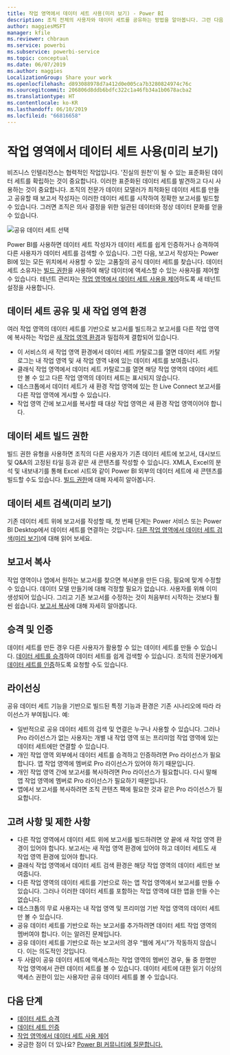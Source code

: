```yaml
---
title: 작업 영역에서 데이터 세트 사용(미리 보기) - Power BI
description: 조직 전체의 사용자와 데이터 세트를 공유하는 방법을 알아봅니다. 그런 다음, 자신의 작업 영역에서 데이터 세트를 기반으로 보고서를 빌드할 수 있습니다.
author: maggiesMSFT
manager: kfile
ms.reviewer: chbraun
ms.service: powerbi
ms.subservice: powerbi-service
ms.topic: conceptual
ms.date: 06/07/2019
ms.author: maggies
LocalizationGroup: Share your work
ms.openlocfilehash: d893088978d7a412d0e005ca7b3280824974c76c
ms.sourcegitcommit: 206806d8ddb6bdfc322c1a46fb34a1b0678acba2
ms.translationtype: HT
ms.contentlocale: ko-KR
ms.lasthandoff: 06/10/2019
ms.locfileid: "66816658"
---
```

# <a name="use-datasets-across-workspaces-preview"></a>작업 영역에서 데이터 세트 사용(미리 보기)

비즈니스 인텔리전스는 협력적인 작업입니다. '진실의 원천'이 될 수 있는 표준화된 데이터 세트를 확립하는 것이 중요합니다. 이러한 표준화된 데이터 세트를 발견하고 다시 사용하는 것이 중요합니다. 조직의 전문가 데이터 모델러가 최적화된 데이터 세트를 만들고 공유할 때 보고서 작성자는 이러한 데이터 세트를 시작하여 정확한 보고서를 빌드할 수 있습니다. 그러면 조직은 의사 결정을 위한 일관된 데이터와 정상 데이터 문화를 얻을 수 있습니다.

![공유 데이터 세트 선택](media/service-datasets-across-workspaces/power-bi-select-shared-dataset.png)

Power BI를 사용하면 데이터 세트 작성자가 데이터 세트를 쉽게 인증하거나 승격하여 다른 사용자가 데이터 세트를 검색할 수 있습니다. 그런 다음, 보고서 작성자는 Power BI에 있는 모든 위치에서 사용할 수 있는 고품질의 공식 데이터 세트를 찾습니다. 데이터 세트 소유자는 [빌드 권한](service-datasets-build-permissions.md#build-permissions-for-shared-datasets)을 사용하여 해당 데이터에 액세스할 수 있는 사용자를 제어할 수 있습니다. 테넌트 관리자는 [작업 영역에서 데이터 세트 사용을 제어](service-datasets-admin-across-workspaces.md)하도록 새 테넌트 설정을 사용합니다.

## <a name="dataset-sharing-and-the-new-workspace-experience"></a>데이터 세트 공유 및 새 작업 영역 환경

여러 작업 영역의 데이터 세트를 기반으로 보고서를 빌드하고 보고서를 다른 작업 영역에 복사하는 작업은 [새 작업 영역 환경](service-create-the-new-workspaces.md)과 밀접하게 결합되어 있습니다.

- 이 서비스의 새 작업 영역 환경에서 데이터 세트 카탈로그를 열면 데이터 세트 카탈로그는 내 작업 영역 및 새 작업 영역 내에 있는 데이터 세트를 보여줍니다. 
- 클래식 작업 영역에서 데이터 세트 카탈로그를 열면 해당 작업 영역의 데이터 세트만 볼 수 있고 다른 작업 영역의 데이터 세트는 표시되지 않습니다.
- 데스크톱에서 데이터 세트가 새 환경 작업 영역에 있는 한 Live Connect 보고서를 다른 작업 영역에 게시할 수 있습니다.
- 작업 영역 간에 보고서를 복사할 때 대상 작업 영역은 새 환경 작업 영역이어야 합니다.

## <a name="build-permission-for-datasets"></a>데이터 세트 빌드 권한

빌드 권한 유형을 사용하면 조직의 다른 사용자가 기존 데이터 세트에 보고서, 대시보드 및 Q&A의 고정된 타일 등과 같은 새 콘텐츠를 작성할 수 있습니다. XMLA, Excel의 분석 및 내보내기를 통해 Excel 시트와 같이 Power BI 외부의 데이터 세트에 새 콘텐츠를 빌드할 수도 있습니다. [빌드 권한](service-datasets-build-permissions.md#build-permissions-for-shared-datasets)에 대해 자세히 알아봅니다.

## <a name="discover-datasets-preview"></a>데이터 세트 검색(미리 보기)

기존 데이터 세트 위에 보고서를 작성할 때, 첫 번째 단계는 Power 서비스 또는 Power BI Desktop에서 데이터 세트를 연결하는 것입니다. [다른 작업 영역에서 데이터 세트 검색(미리 보기)](service-datasets-discover-across-workspaces.md)에 대해 읽어 보세요.

## <a name="copy-a-report"></a>보고서 복사

작업 영역이나 앱에서 원하는 보고서를 찾으면 복사본을 만든 다음, 필요에 맞게 수정할 수 있습니다. 데이터 모델 만들기에 대해 걱정할 필요가 없습니다. 사용자를 위해 이미 생성되어 있습니다. 그리고 기존 보고서를 수정하는 것이 처음부터 시작하는 것보다 훨씬 쉽습니다. [보고서 복사](service-datasets-copy-reports.md)에 대해 자세히 알아봅니다.

## <a name="promotion-and-certification"></a>승격 및 인증

데이터 세트를 만든 경우 다른 사용자가 활용할 수 있는 데이터 세트를 만들 수 있습니다. [데이터 세트를 승격](service-datasets-promote.md)하여 데이터 세트를 쉽게 검색할 수 있습니다. 조직의 전문가에게 [데이터 세트를 인증](service-datasets-certify.md)하도록 요청할 수도 있습니다.

## <a name="licensing"></a>라이선싱

공유 데이터 세트 기능을 기반으로 빌드된 특정 기능과 환경은 기존 시나리오에 따라 라이선스가 부여됩니다.  예:

- 일반적으로 공유 데이터 세트의 검색 및 연결은 누구나 사용할 수 있습니다. 그러나 Pro 라이선스가 없는 사용자는 개별 내 작업 영역 또는 프리미엄 작업 영역에 있는 데이터 세트에만 연결할 수 있습니다.
- 개인 작업 영역 외부에서 데이터 세트를 승격하고 인증하려면 Pro 라이선스가 필요합니다. 앱 작업 영역에 멤버로 Pro 라이선스가 있어야 하기 때문입니다.
- 개인 작업 영역 간에 보고서를 복사하려면 Pro 라이선스가 필요합니다. 다시 말해 앱 작업 영역에 멤버로 Pro 라이선스가 필요하기 때문입니다.
- 앱에서 보고서를 복사하려면 조직 콘텐츠 팩에 필요한 것과 같은 Pro 라이선스가 필요합니다.

## <a name="considerations-and-limitations"></a>고려 사항 및 제한 사항

- 다른 작업 영역에서 데이터 세트 위에 보고서를 빌드하려면 양 끝에 새 작업 영역 환경이 있어야 합니다. 보고서는 새 작업 영역 환경에 있어야 하고 데이터 세트도 새 작업 영역 환경에 있어야 합니다.
- 클래식 작업 영역에서 데이터 세트 검색 환경은 해당 작업 영역의 데이터 세트만 보여줍니다.
- 다른 작업 영역의 데이터 세트를 기반으로 하는 앱 작업 영역에서 보고서를 만들 수 있습니다. 그러나 이러한 데이터 세트를 포함하는 작업 영역에 대한 앱을 만들 수는 없습니다.
- 데스크톱의 무료 사용자는 내 작업 영역 및 프리미엄 기반 작업 영역의 데이터 세트만 볼 수 있습니다.
- 공유 데이터 세트를 기반으로 하는 보고서를 추가하려면 데이터 세트 작업 영역의 멤버여야 합니다. 이는 알려진 문제입니다.
- 공유 데이터 세트를 기반으로 하는 보고서의 경우 “웹에 게시”가 작동하지 않습니다. 이는 의도적인 것입니다.
- 두 사람이 공유 데이터 세트에 액세스하는 작업 영역의 멤버인 경우, 둘 중 한명만 작업 영역에서 관련 데이터 세트를 볼 수 있습니다. 데이터 세트에 대한 읽기 이상의 액세스 권한이 있는 사용자만 공유 데이터 세트를 볼 수 있습니다. 

## <a name="next-steps"></a>다음 단계

- [데이터 세트 승격](service-datasets-promote.md)
- [데이터 세트 인증](service-datasets-certify.md)
- [작업 영역에서 데이터 세트 사용 제어](service-datasets-admin-across-workspaces.md)
- 궁금한 점이 더 있나요? [Power BI 커뮤니티에 질문합니다.](http://community.powerbi.com/)
